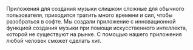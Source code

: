 Приложения для создания музыки слишком сложные для обычного пользователя, приходится тратить много времени и сил, чтобы разобраться в софте. Мы создали приложение с инновационной функцией создания музыки при помощи искусственного интеллекта, которой не существуют на рынке. С помощью нашего приложения любой человек сможет сделать хит. 
 
